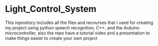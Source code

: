 # Light_Control_System
This repository includes all the files and recourses that i used for creating my project using python speech recognition, C++, and the Arduino microcontroller, also the repo have a tutorial video and a presentation to make things easier to create your own project

